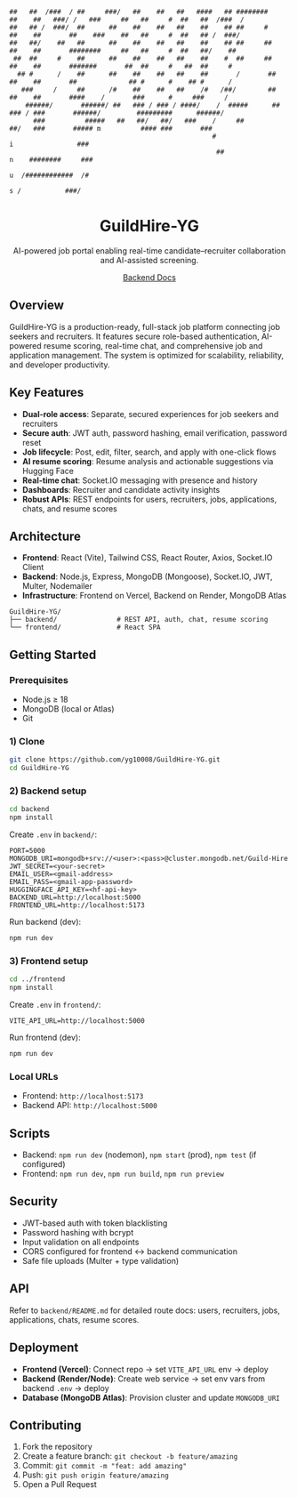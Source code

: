 ```text
##   ##  /###  / ##     ###/   ##    ##   ##   ####   ## ########      ##    ##   ###/ /   ###     ##   ##     #  ##   ##  /###  / 
##   ## /  ###/  ##      ##    ##    ##   ##    ##    ## ##     #      ##    ##       ##    ###    ##   ##     #  ##   ## /  ###/  
##   ##/    ##   ##      ##    ##    ##   ##    ##    ## ##     ##     ##    ##       ########     ##   ##     #  ##   ##/    ##   
 ##  ##     #    ##      ##    ##    ##   ##    ##    #  ##     ##     ##    ##       #######       ##  ##     #   ##  ##     #    
  ## #      /    ##      ##    ##    ##   ##    ##       /       ##    ##    ##       ##             ## #      #    ## #      /    
   ###     /     ##      /#    ##    ##   ##    /#   /##/        ##    ##    ##       ####    /       ###      #     ###     /     
    ######/       ######/ ##   ### / ### / ####/    /  #####      ##   ### / ###       ######/         #########      ######/      
      ###          #####   ##   ##/   ##/   ###    /     ##             ##/   ###       ##### m          #### ###       ###        
                                                   #                                          i                ###                 
                                                    ##                                        n    ########     ###                
                                                                                              u  /############  /#                 
                                                                                              s /           ###/
```





<div align="center">
  <h1>GuildHire-YG</h1>
  <p>AI-powered job portal enabling real-time candidate–recruiter collaboration and AI-assisted screening.</p>
  <p>
    <a href="backend/README.md">Backend Docs</a>
  </p>
</div>

## Overview

GuildHire-YG is a production-ready, full-stack job platform connecting job seekers and recruiters. It features secure role-based authentication, AI-powered resume scoring, real-time chat, and comprehensive job and application management. The system is optimized for scalability, reliability, and developer productivity.

## Key Features

- **Dual-role access**: Separate, secured experiences for job seekers and recruiters
- **Secure auth**: JWT auth, password hashing, email verification, password reset
- **Job lifecycle**: Post, edit, filter, search, and apply with one-click flows
- **AI resume scoring**: Resume analysis and actionable suggestions via Hugging Face
- **Real-time chat**: Socket.IO messaging with presence and history
- **Dashboards**: Recruiter and candidate activity insights
- **Robust APIs**: REST endpoints for users, recruiters, jobs, applications, chats, and resume scores

## Architecture

- **Frontend**: React (Vite), Tailwind CSS, React Router, Axios, Socket.IO Client
- **Backend**: Node.js, Express, MongoDB (Mongoose), Socket.IO, JWT, Multer, Nodemailer
- **Infrastructure**: Frontend on Vercel, Backend on Render, MongoDB Atlas

```
GuildHire-YG/
├── backend/               # REST API, auth, chat, resume scoring
└── frontend/              # React SPA
```

## Getting Started

### Prerequisites

- Node.js ≥ 18
- MongoDB (local or Atlas)
- Git

### 1) Clone

```bash
git clone https://github.com/yg10008/GuildHire-YG.git
cd GuildHire-YG
```

### 2) Backend setup

```bash
cd backend
npm install
```

Create `.env` in `backend/`:

```env
PORT=5000
MONGODB_URI=mongodb+srv://<user>:<pass>@cluster.mongodb.net/Guild-Hire
JWT_SECRET=<your-secret>
EMAIL_USER=<gmail-address>
EMAIL_PASS=<gmail-app-password>
HUGGINGFACE_API_KEY=<hf-api-key>
BACKEND_URL=http://localhost:5000
FRONTEND_URL=http://localhost:5173
```

Run backend (dev):

```bash
npm run dev
```

### 3) Frontend setup

```bash
cd ../frontend
npm install
```

Create `.env` in `frontend/`:

```env
VITE_API_URL=http://localhost:5000
```

Run frontend (dev):

```bash
npm run dev
```

### Local URLs

- Frontend: `http://localhost:5173`
- Backend API: `http://localhost:5000`

## Scripts

- Backend: `npm run dev` (nodemon), `npm start` (prod), `npm test` (if configured)
- Frontend: `npm run dev`, `npm run build`, `npm run preview`

## Security

- JWT-based auth with token blacklisting
- Password hashing with bcrypt
- Input validation on all endpoints
- CORS configured for frontend ↔ backend communication
- Safe file uploads (Multer + type validation)

## API

Refer to `backend/README.md` for detailed route docs: users, recruiters, jobs, applications, chats, resume scores.

## Deployment

- **Frontend (Vercel)**: Connect repo → set `VITE_API_URL` env → deploy
- **Backend (Render/Node)**: Create web service → set env vars from backend `.env` → deploy
- **Database (MongoDB Atlas)**: Provision cluster and update `MONGODB_URI`

## Contributing

1. Fork the repository
2. Create a feature branch: `git checkout -b feature/amazing`
3. Commit: `git commit -m "feat: add amazing"`
4. Push: `git push origin feature/amazing`
5. Open a Pull Request





#


